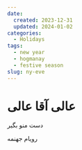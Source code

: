 ```yaml
---
date:
  created: 2023-12-31
  updated: 2024-01-02
categories:
  - Holidays
tags:
  - new year
  - hogmanay
  - festive season
slug: ny-eve
---
```


# عالی آقا عالی

دست منو بگیر
<!-- more -->

رویام جهنمه